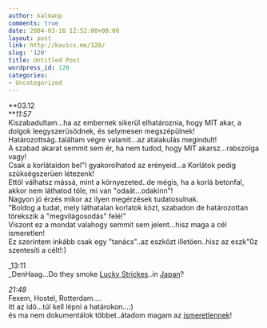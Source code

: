 ```yaml
---
author: kalmanp
comments: true
date: 2004-03-16 12:52:00+00:00
layout: post
link: http://kavics.me/120/
slug: '120'
title: Untitled Post
wordpress_id: 120
categories:
- Uncategorized
---
```


**03.12  
**_11:57_  
Kiszabadultam...ha az embernek sikerül elhatároznia, hogy MIT akar, a dolgok leegyszerüsödnek, és selymesen megszépülnek!  
Határozottság..találtam végre valamit...az átalakulás megindult!  
A szabad akarat semmit sem ér, ha nem tudod, hogy MIT akarsz...rabszolga vagy!  
Csak a korlátaidon bel"l gyakorolhatod az erényeid...a Korlátok pedig szükségszerüen létezenk!  
Ettöl válhatsz mássá, mint a környezeted..de mégis, ha a korlá betonfal, akkor nem láthatod töle, mi van "odaát...odakinn"!  
Nagyon jó érzés mikor az ilyen megérzések tudatosulnak.  
"Boldog a tudat, mely láthatalan korlatok közt, szabadon de határozottan törekszik a "megvilágosodás" felé!"  
Viszont ez a mondat valahogy semmit sem jelent...hisz maga a cél ismeretlen!  
Ez szerintem inkább csak egy "tanács"..az eszközt illetöen..hisz az eszk"0z szentesíti a célt!:)




_13:11  
_DenHaag...Do they smoke [Lucky Strickes](http://images.google.nl/imgres?imgurl=https://bigdaddysmokes.com/images/products/product_144.jpg&imgrefurl=http://cigarettesmokestore.com/&h=95&w=60&sz=9&tbnid=M8btAVno_YAJ:&tbnh=76&tbnw=48&prev=/images%3Fq%3Dlucky%2Bstrikes%2Bbox%26hl%3Dnl%26lr%3D%26ie%3DUTF-8%26oe%3DUTF-8)..in [Japan](http://images.google.nl/imgres?imgurl=www.noisia.net/blue-j/photos/japan_flag.jpg&imgrefurl=http://www.noisia.net/blue-j/photos03.html&h=384&w=604&sz=147&tbnid=Aux82IdGdbEJ:&tbnh=84&tbnw=132&prev=/images%3Fq%3Djapan%2Bflag%26hl%3Dnl%26lr%3D%26ie%3DUTF-8%26oe%3DUTF-8)?




_21:48_  
Fexem, Hostel, Rotterdam....  
itt az idö...túl kell lépni a határokon...:)  
és ma nem dokumentálok többet..átadom magam az [ismeretlennek](http://www.festomuvesz.hu/goschler/kepek/2003_08_04/Ismeretlen.jpg)!
